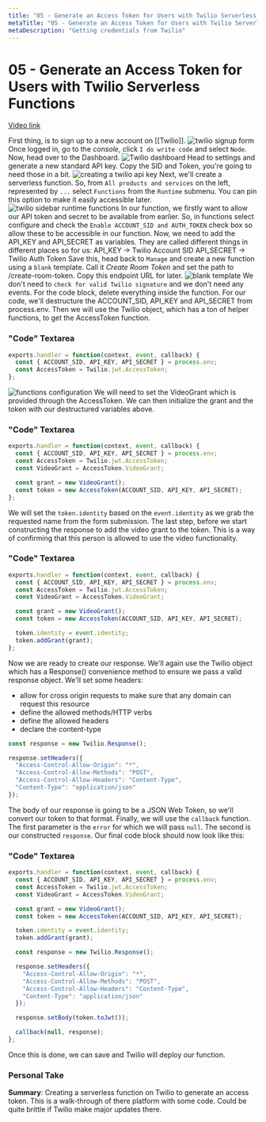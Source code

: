 ```yaml
---
title: "05 - Generate an Access Token for Users with Twilio Serverless Functions"
metaTitle: "05 - Generate an Access Token for Users with Twilio Serverless Functions"
metaDescription: "Getting credentials from Twilio"
---
```


# 05 - Generate an Access Token for Users with Twilio Serverless Functions

[Video link](https://egghead.io/lessons/gatsby-generate-an-access-token-for-users-with-twilio-serverless-functions)

First thing, is to sign up to a new account on [[Twilio]].
![twilio signup form](https://res.cloudinary.com/dg3gyk0gu/image/upload/v1576277267/transcript-images/gatsby-generate-an-access-token-for-users-with-twilio-serverless-functions-sign-up-form.jpg)
Once logged in, go to the _console_, click `I do write code` and select `Node`. Now, head over to the Dashboard.
![Twilio dashboard](https://res.cloudinary.com/dg3gyk0gu/image/upload/v1576277267/transcript-images/gatsby-generate-an-access-token-for-users-with-twilio-serverless-functions-twilio-dashboard.jpg)
Head to settings and generate a new standard API key. Copy the SID and Token, you're going to need those in a bit.
![creating a twilio api key](https://res.cloudinary.com/dg3gyk0gu/image/upload/v1576277267/transcript-images/gatsby-generate-an-access-token-for-users-with-twilio-serverless-functions-twilio-api-key-creation.jpg)
Next, we'll create a serverless function. So, from `All products and services` on the left, represented by `...` select `Functions` from the `Runtime` submenu. You can pin this option to make it easily accessible later.
![twilio sidebar runtime functions](https://res.cloudinary.com/dg3gyk0gu/image/upload/v1576277267/transcript-images/gatsby-generate-an-access-token-for-users-with-twilio-serverless-functions-runtime-functions.jpg)
In our function, we firstly want to allow our API token and secret to be available from earlier. So, in functions select configure and check the `Enable ACCOUNT_SID and AUTH_TOKEN` check box so allow these to be accessible in our function.
Now, we need to add the API_KEY and API_SECRET as variables. They are called different things in different places so for us:
API_KEY -> Twilio Account SID
API_SECRET -> Twilio Auth Token
Save this, head back to `Manage` and create a new function using a `blank` template. Call it _Create Room Token_ and set the path to /create-room-token. Copy this endpoint URL for later.
![blank template](https://res.cloudinary.com/dg3gyk0gu/image/upload/v1576277267/transcript-images/gatsby-generate-an-access-token-for-users-with-twilio-serverless-functions-blank-template.jpg)
We don't need to `check for valid Twilio signature` and we don't need any events. For the code block, delete everything inside the function.
For our code, we'll destructure the ACCOUNT_SID, API_KEY and API_SECRET from process.env.
Then we will use the Twilio object, which has a ton of helper functions, to get the AccessToken function.

### "Code" Textarea

```js
exports.handler = function(context, event, callback) {
  const { ACCOUNT_SID, API_KEY, API_SECRET } = process.env;
  const AccessToken = Twilio.jwt.AccessToken;
};
```

![functions configuration](https://res.cloudinary.com/dg3gyk0gu/image/upload/v1576277267/transcript-images/gatsby-generate-an-access-token-for-users-with-twilio-serverless-functions-functions-configuration.jpg)
We will need to set the VideoGrant which is provided through the AccessToken. We can then initialize the grant and the token with our destructured variables above.

### "Code" Textarea

```js
exports.handler = function(context, event, callback) {
  const { ACCOUNT_SID, API_KEY, API_SECRET } = process.env;
  const AccessToken = Twilio.jwt.AccessToken;
  const VideoGrant = AccessToken.VideoGrant;

  const grant = new VideoGrant();
  const token = new AccessToken(ACCOUNT_SID, API_KEY, API_SECRET);
};
```

We will set the `token.identity` based on the `event.identity` as we grab the requested name from the form submission. The last step, before we start constructing the response to add the video grant to the token. This is a way of confirming that this person is allowed to use the video functionality.

### "Code" Textarea

```js
exports.handler = function(context, event, callback) {
  const { ACCOUNT_SID, API_KEY, API_SECRET } = process.env;
  const AccessToken = Twilio.jwt.AccessToken;
  const VideoGrant = AccessToken.VideoGrant;

  const grant = new VideoGrant();
  const token = new AccessToken(ACCOUNT_SID, API_KEY, API_SECRET);

  token.identity = event.identity;
  token.addGrant(grant);
};
```

Now we are ready to create our response. We'll again use the Twilio object which has a Response() convenience method to ensure we pass a valid response object. We'll set some headers:

- allow for cross origin requests to make sure that any domain can request this resource
- define the allowed methods/HTTP verbs
- define the allowed headers
- declare the content-type

```js
const response = new Twilio.Response();

response.setHeaders({
  "Access-Control-Allow-Origin": "*",
  "Access-Control-Allow-Methods": "POST",
  "Access-Control-Allow-Headers": "Content-Type",
  "Content-Type": "application/json"
});
```

The body of our response is going to be a JSON Web Token, so we'll convert our token to that format. Finally, we will use the `callback` function. The first parameter is the `error` for which we will pass `null`. The second is our constructed `response`. Our final code block should now look like this:

### "Code" Textarea

```js
exports.handler = function(context, event, callback) {
  const { ACCOUNT_SID, API_KEY, API_SECRET } = process.env;
  const AccessToken = Twilio.jwt.AccessToken;
  const VideoGrant = AccessToken.VideoGrant;

  const grant = new VideoGrant();
  const token = new AccessToken(ACCOUNT_SID, API_KEY, API_SECRET);

  token.identity = event.identity;
  token.addGrant(grant);

  const response = new Twilio.Response();

  response.setHeaders({
    "Access-Control-Allow-Origin": "*",
    "Access-Control-Allow-Methods": "POST",
    "Access-Control-Allow-Headers": "Content-Type",
    "Content-Type": "application/json"
  });

  response.setBody(token.toJwt());

  callback(null, response);
};
```

Once this is done, we can save and Twilio will deploy our function.

### Personal Take

**Summary**: Creating a serverless function on Twilio to generate an access token. This is a walk-through of there platform with some code. Could be quite brittle if Twilio make major updates there.
